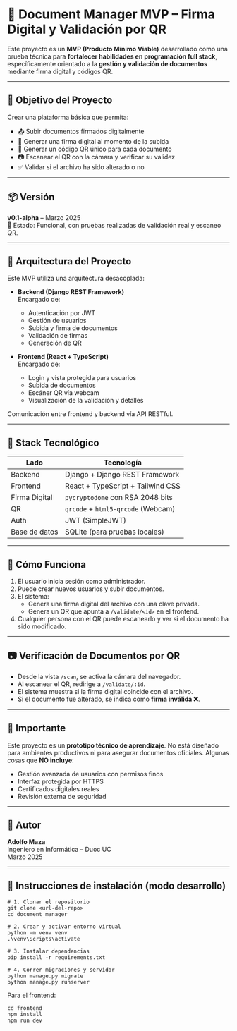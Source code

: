# 🧾 Document Manager MVP – Firma Digital y Validación por QR

Este proyecto es un **MVP (Producto Mínimo Viable)** desarrollado como una prueba técnica para **fortalecer habilidades en programación full stack**, específicamente orientado a la **gestión y validación de documentos** mediante firma digital y códigos QR.

---

## 🎯 Objetivo del Proyecto

Crear una plataforma básica que permita:

- 📤 Subir documentos firmados digitalmente
- 🔐 Generar una firma digital al momento de la subida
- 📎 Generar un código QR único para cada documento
- 📷 Escanear el QR con la cámara y verificar su validez
- ✅ Validar si el archivo ha sido alterado o no

---

## 📦 Versión

**v0.1-alpha** – Marzo 2025  
🔖 Estado: Funcional, con pruebas realizadas de validación real y escaneo QR.

---

## 🧱 Arquitectura del Proyecto

Este MVP utiliza una arquitectura desacoplada:

- **Backend (Django REST Framework)**  
  Encargado de:  
  - Autenticación por JWT  
  - Gestión de usuarios  
  - Subida y firma de documentos  
  - Validación de firmas  
  - Generación de QR

- **Frontend (React + TypeScript)**  
  Encargado de:  
  - Login y vista protegida para usuarios  
  - Subida de documentos  
  - Escáner QR vía webcam  
  - Visualización de la validación y detalles

Comunicación entre frontend y backend vía API RESTful.

---

## 🧪 Stack Tecnológico

| Lado       | Tecnología                  |
|------------|-----------------------------|
| Backend    | Django + Django REST Framework |
| Frontend   | React + TypeScript + Tailwind CSS |
| Firma Digital | `pycryptodome` con RSA 2048 bits |
| QR         | `qrcode` + `html5-qrcode` (Webcam) |
| Auth       | JWT (SimpleJWT) |
| Base de datos | SQLite (para pruebas locales) |

---

## 🚦 Cómo Funciona

1. El usuario inicia sesión como administrador.
2. Puede crear nuevos usuarios y subir documentos.
3. El sistema:
   - Genera una firma digital del archivo con una clave privada.
   - Genera un QR que apunta a `/validate/<id>` en el frontend.
4. Cualquier persona con el QR puede escanearlo y ver si el documento ha sido modificado.

---

## 📷 Verificación de Documentos por QR

- Desde la vista `/scan`, se activa la cámara del navegador.
- Al escanear el QR, redirige a `/validate/:id`.
- El sistema muestra si la firma digital coincide con el archivo.
- Si el documento fue alterado, se indica como **firma inválida ❌**.

---

## 🛑 Importante

Este proyecto es un **prototipo técnico de aprendizaje**. No está diseñado para ambientes productivos ni para asegurar documentos oficiales. Algunas cosas que **NO incluye**:

- Gestión avanzada de usuarios con permisos finos
- Interfaz protegida por HTTPS
- Certificados digitales reales
- Revisión externa de seguridad

---

## 👤 Autor

**Adolfo Maza**  
Ingeniero en Informática – Duoc UC  
Marzo 2025

---

## 📂 Instrucciones de instalación (modo desarrollo)

```
# 1. Clonar el repositorio
git clone <url-del-repo>
cd document_manager

# 2. Crear y activar entorno virtual
python -m venv venv
.\venv\Scripts\activate

# 3. Instalar dependencias
pip install -r requirements.txt

# 4. Correr migraciones y servidor
python manage.py migrate
python manage.py runserver
```
Para el frontend:
```
cd frontend
npm install
npm run dev
```

